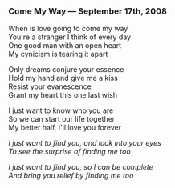 ### Come My Way — September 17th, 2008

When is love going to come my way  
You're a stranger I think of every day  
One good man with an open heart  
My cynicism is tearing it apart  

Only dreams conjure your essence  
Hold my hand and give me a kiss  
Resist your evanescence  
Grant my heart this one last wish  

I just want to know who you are  
So we can start our life together  
My better half, I'll love you forever  

_I just want to find you, and look into your eyes_  
_To see the surprise of finding me too_    

_I just want to find you, so I can be complete_  
_And bring you relief by finding me too_  
